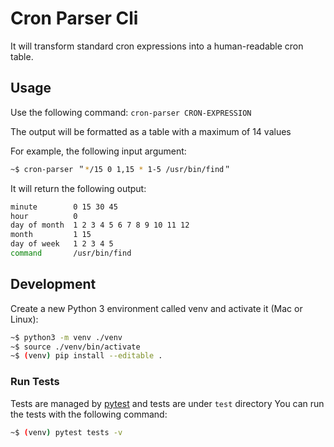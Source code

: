 # Cron Parser Cli
It will transform standard cron expressions into a human-readable cron table.

## Usage
Use the following command:
`cron-parser CRON-EXPRESSION`

The output will be formatted as a table with a maximum of 14 values

For example, the following input argument:

```bash
~$ cron-parser ＂*/15 0 1,15 * 1-5 /usr/bin/find＂
```

It will return the following output:

```bash
minute        0 15 30 45 
hour          0
day of month  1 2 3 4 5 6 7 8 9 10 11 12
month         1 15
day of week   1 2 3 4 5
command       /usr/bin/find
```

## Development

Create a new Python 3 environment called venv and activate it (Mac or Linux):

```bash
~$ python3 -m venv ./venv
~$ source ./venv/bin/activate
~$ (venv) pip install --editable .
```

### Run Tests

Tests are managed by [pytest](https://docs.pytest.org/en/6.2.x/contents.html) and tests are under `test` directory
You can run the tests with the following command:

```bash
~$ (venv) pytest tests -v   
```
